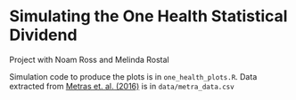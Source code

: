 # Simulating the One Health Statistical Dividend

Project with Noam Ross and Melinda Rostal

Simulation code to produce the plots is in `one_health_plots.R`.  Data
extracted from [Metras et. al. (2016)](https://dx.doi.org/10.1371/journal.pntd.0004783)
is in `data/metra_data.csv`
